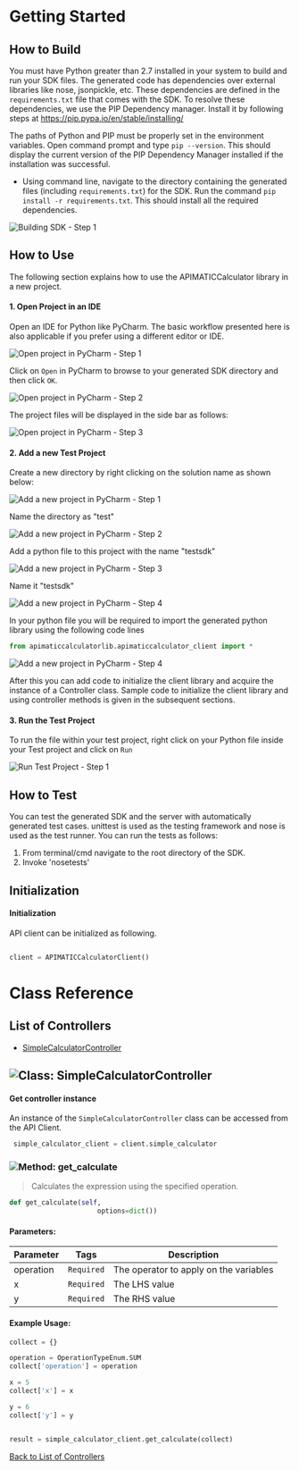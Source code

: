 # Getting Started

## How to Build


You must have Python greater than 2.7 installed in your system to build and run your SDK files. 
The generated code has dependencies over external libraries like nose, jsonpickle, etc. These dependencies are defined in the ```requirements.txt``` file that comes with the SDK. 
To resolve these dependencies, we use the PIP Dependency manager. Install it by following steps at https://pip.pypa.io/en/stable/installing/

The paths of Python and PIP must be properly set in the environment variables. Open command prompt and type ```pip --version```. 
This should display the current version of the PIP Dependency Manager installed if the installation was successful.

* Using command line, navigate to the directory containing the generated files (including ```requirements.txt```) for the SDK. 
Run the command ```pip install -r requirements.txt```. This should install all the required dependencies.

![Building SDK - Step 1](http://apidocs.io/illustration/python?step=installDependencies&workspaceFolder=APIMATIC%20Calculator-Python)


## How to Use

The following section explains how to use the APIMATICCalculator library in a new project.

#### 1. Open Project in an IDE
Open an IDE for Python like PyCharm. The basic workflow presented here is also applicable if you prefer using a different editor or IDE.

![Open project in PyCharm - Step 1](http://apidocs.io/illustration/python?step=pyCharm)

Click on ```Open``` in PyCharm to browse to your generated SDK directory and then click ```OK```.

![Open project in PyCharm - Step 2](http://apidocs.io/illustration/python?step=openProject0&workspaceFolder=APIMATIC%20Calculator-Python)     

The project files will be displayed in the side bar as follows:

![Open project in PyCharm - Step 3](http://apidocs.io/illustration/python?step=openProject1&workspaceFolder=APIMATIC%20Calculator-Python&projectName=apimaticcalculatorlib)     


#### 2. Add a new Test Project
Create a new directory by right clicking on the solution name as shown below:

![Add a new project in PyCharm - Step 1](http://apidocs.io/illustration/python?step=createDirectory&workspaceFolder=APIMATIC%20Calculator-Python&projectName=apimaticcalculatorlib)

Name the directory as "test"

![Add a new project in PyCharm - Step 2](http://apidocs.io/illustration/python?step=nameDirectory)
   
Add a python file to this project with the name "testsdk"

![Add a new project in PyCharm - Step 3](http://apidocs.io/illustration/python?step=createFile&workspaceFolder=APIMATIC%20Calculator-Python&projectName=apimaticcalculatorlib)

Name it "testsdk"

![Add a new project in PyCharm - Step 4](http://apidocs.io/illustration/python?step=nameFile)

In your python file you will be required to import the generated python library using the following code lines
   ```Python
   from apimaticcalculatorlib.apimaticcalculator_client import *
   ```
![Add a new project in PyCharm - Step 4](http://apidocs.io/illustration/python?step=projectFiles&workspaceFolder=APIMATIC%20Calculator-Python&libraryName=apimaticcalculatorlib.apimaticcalculator_client&projectName=apimaticcalculatorlib)

After this you can add code to initialize the client library and acquire the instance of a Controller class. Sample code to initialize the client library and using controller methods is given in the subsequent sections.


#### 3. Run the Test Project
To run the file within your test project, right click on your Python file inside your Test project and click on ```Run```

![Run Test Project - Step 1](http://apidocs.io/illustration/python?step=runProject&workspaceFolder=APIMATIC%20Calculator-Python&libraryName=apimaticcalculatorlib.apimaticcalculator_client&projectName=apimaticcalculatorlib)


## How to Test

You can test the generated SDK and the server with automatically generated test
cases. unittest is used as the testing framework and nose is used as the test
runner. You can run the tests as follows:

  1. From terminal/cmd navigate to the root directory of the SDK.
  2. Invoke 'nosetests'

## Initialization

#### Initialization

API client can be initialized as following.

```python

client = APIMATICCalculatorClient()
```

# Class Reference
## <a name="list_of_controllers"></a>List of Controllers

* [SimpleCalculatorController](#simple_calculator_controller)

## <a name="simple_calculator_controller"></a>![Class: ](http://apidocs.io/img/class.png ".SimpleCalculatorController") SimpleCalculatorController


#### Get controller instance
An instance of the ``` SimpleCalculatorController ``` class can be accessed from the API Client.
```python
 simple_calculator_client = client.simple_calculator
```

### <a name="get_calculate"></a>![Method: ](http://apidocs.io/img/method.png ".SimpleCalculatorController.get_calculate") get_calculate

> Calculates the expression using the specified operation.

```python
def get_calculate(self,
                      options=dict())
```

#### Parameters: 

| Parameter | Tags | Description |
|-----------|------|-------------|
| operation |  ``` Required ```  | The operator to apply on the variables |
| x |  ``` Required ```  | The LHS value |
| y |  ``` Required ```  | The RHS value |



#### Example Usage:
```python
collect = {}

operation = OperationTypeEnum.SUM
collect['operation'] = operation

x = 5
collect['x'] = x

y = 6
collect['y'] = y


result = simple_calculator_client.get_calculate(collect)

```





[Back to List of Controllers](#list_of_controllers)


